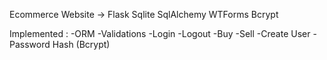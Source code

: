 Ecommerce Website -> Flask Sqlite SqlAlchemy WTForms Bcrypt 

Implemented :
-ORM
-Validations
-Login
-Logout
-Buy
-Sell
-Create User
-Password Hash (Bcrypt)
